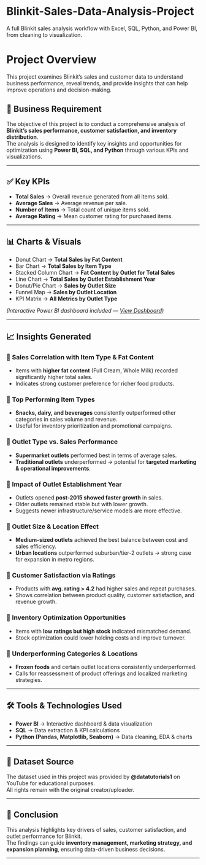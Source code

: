 # Blinkit-Sales-Data-Analysis-Project
A full Blinkit sales analysis workflow with Excel, SQL, Python, and Power BI, from cleaning to visualization.

# Project Overview
This project examines Blinkit’s sales and customer data to understand business performance, reveal trends, and provide insights that can help improve operations and decision-making.


## 📌 Business Requirement
The objective of this project is to conduct a comprehensive analysis of **Blinkit’s sales performance, customer satisfaction, and inventory distribution**.  
The analysis is designed to identify key insights and opportunities for optimization using **Power BI, SQL, and Python** through various KPIs and visualizations.

---

## ✅ Key KPIs
- **Total Sales** → Overall revenue generated from all items sold.  
- **Average Sales** → Average revenue per sale.  
- **Number of Items** → Total count of unique items sold.  
- **Average Rating** → Mean customer rating for purchased items.  

---

## 📊 Charts & Visuals
- Donut Chart → **Total Sales by Fat Content**  
- Bar Chart → **Total Sales by Item Type**  
- Stacked Column Chart → **Fat Content by Outlet for Total Sales**  
- Line Chart → **Total Sales by Outlet Establishment Year**  
- Donut/Pie Chart → **Sales by Outlet Size**  
- Funnel Map → **Sales by Outlet Location**  
- KPI Matrix → **All Metrics by Outlet Type**  

*(Interactive Power BI dashboard included — [View Dashboard](#))*  

---

## 📈 Insights Generated

### 🔹 Sales Correlation with Item Type & Fat Content
- Items with **higher fat content** (Full Cream, Whole Milk) recorded significantly higher total sales.  
- Indicates strong customer preference for richer food products.  

### 🔹 Top Performing Item Types
- **Snacks, dairy, and beverages** consistently outperformed other categories in sales volume and revenue.  
- Useful for inventory prioritization and promotional campaigns.  

### 🔹 Outlet Type vs. Sales Performance
- **Supermarket outlets** performed best in terms of average sales.  
- **Traditional outlets** underperformed → potential for **targeted marketing & operational improvements**.  

### 🔹 Impact of Outlet Establishment Year
- Outlets opened **post-2015 showed faster growth** in sales.  
- Older outlets remained stable but with lower growth.  
- Suggests newer infrastructure/service models are more effective.  

### 🔹 Outlet Size & Location Effect
- **Medium-sized outlets** achieved the best balance between cost and sales efficiency.  
- **Urban locations** outperformed suburban/tier-2 outlets → strong case for expansion in metro regions.  

### 🔹 Customer Satisfaction via Ratings
- Products with **avg. rating > 4.2** had higher sales and repeat purchases.  
- Shows correlation between product quality, customer satisfaction, and revenue growth.  

### 🔹 Inventory Optimization Opportunities
- Items with **low ratings but high stock** indicated mismatched demand.  
- Stock optimization could lower holding costs and improve turnover.  

### 🔹 Underperforming Categories & Locations
- **Frozen foods** and certain outlet locations consistently underperformed.  
- Calls for reassessment of product offerings and localized marketing strategies.  

---

## 🛠️ Tools & Technologies Used
- **Power BI** → Interactive dashboard & data visualization  
- **SQL** → Data extraction & KPI calculations  
- **Python (Pandas, Matplotlib, Seaborn)** → Data cleaning, EDA & charts


---

## 📂 Dataset Source
The dataset used in this project was provided by **@datatutorials1** on YouTube for educational purposes.  
All rights remain with the original creator/uploader.

---

## 📌 Conclusion
This analysis highlights key drivers of sales, customer satisfaction, and outlet performance for Blinkit.  
The findings can guide **inventory management, marketing strategy, and expansion planning**, ensuring data-driven business decisions.  

---
